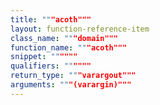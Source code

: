 ```yaml
---
title: """acoth"""
layout: function-reference-item
class_name: """domain"""
function_name: """acoth"""
snippet: """"""
qualifiers: """"""
return_type: """varargout"""
arguments: """(varargin)"""
---
```


